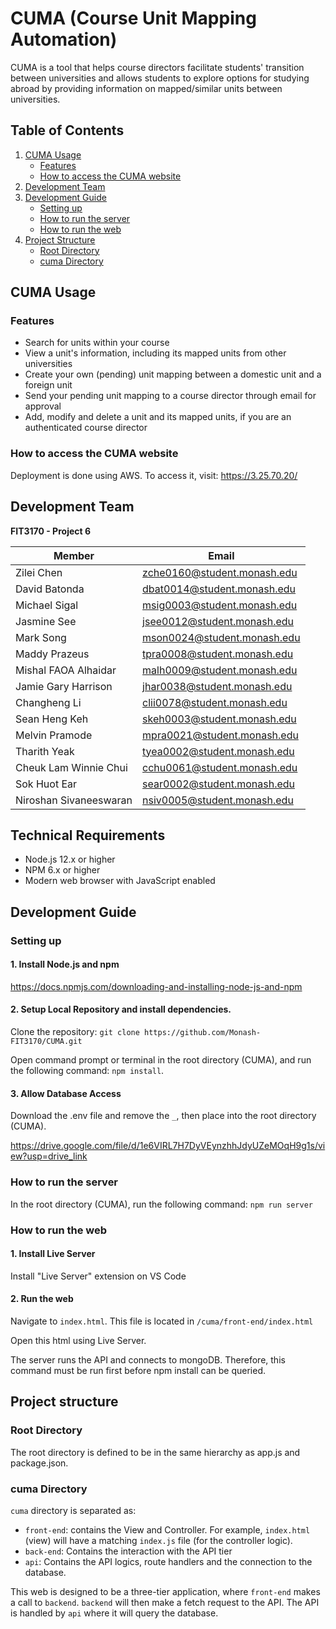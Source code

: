 # CUMA (Course Unit Mapping Automation)

CUMA is a tool that helps course directors facilitate students' transition between universities and allows students to explore options for studying abroad by providing information on mapped/similar units between universities.



## Table of Contents

1. [CUMA Usage](#cuma-usage)
    - [Features](#features)
    - [How to access the CUMA website](#how-to-access-the-cuma-website)
2. [Development Team](#development-team)
3. [Development Guide](#development-guide)
    - [Setting up](#setting-up)
    - [How to run the server](#how-to-run-the-server)
    - [How to run the web](#how-to-run-the-web)
4. [Project Structure](#project-structure)
    - [Root Directory](#root-directory)
    - [cuma Directory](#cuma-directory)



## CUMA Usage

### Features
- Search for units within your course
- View a unit's information, including its mapped units from other universities
- Create your own (pending) unit mapping between a domestic unit and a foreign unit
- Send your pending unit mapping to a course director through email for approval
- Add, modify and delete a unit and its mapped units, if you are an authenticated course director


### How to access the CUMA website

Deployment is done using AWS. To access it, visit: https://3.25.70.20/



## Development Team

**FIT3170 - Project 6**

| Member                 | Email                       |
| ---------------------- | --------------------------- |
| Zilei Chen             | zche0160@student.monash.edu |
| David Batonda          | dbat0014@student.monash.edu |
| Michael Sigal          | msig0003@student.monash.edu |
| Jasmine See            | jsee0012@student.monash.edu |
| Mark Song              | mson0024@student.monash.edu |
| Maddy Prazeus          | tpra0008@student.monash.edu |
| Mishal FAOA Alhaidar   | malh0009@student.monash.edu |
| Jamie Gary Harrison    | jhar0038@student.monash.edu |
| Changheng Li           | clii0078@student.monash.edu |
| Sean Heng Keh          | skeh0003@student.monash.edu |
| Melvin Pramode         | mpra0021@student.monash.edu |
| Tharith Yeak           | tyea0002@student.monash.edu |
| Cheuk Lam Winnie Chui  | cchu0061@student.monash.edu |
| Sok Huot Ear           | sear0002@student.monash.edu |
| Niroshan Sivaneeswaran | nsiv0005@student.monash.edu |


## Technical Requirements

- Node.js 12.x or higher
- NPM 6.x or higher
- Modern web browser with JavaScript enabled

## Development Guide

### Setting up

#### 1. Install Node.js and npm

https://docs.npmjs.com/downloading-and-installing-node-js-and-npm

#### 2. Setup Local Repository and install dependencies.

Clone the repository: `git clone https://github.com/Monash-FIT3170/CUMA.git`

Open command prompt or terminal in the root directory (CUMA), and run the following command: `npm install`.

#### 3. Allow Database Access

Download the .env file and remove the `_`, then place into the root directory (CUMA).

https://drive.google.com/file/d/1e6VIRL7H7DyVEynzhhJdyUZeMOqH9g1s/view?usp=drive_link


### How to run the server

In the root directory (CUMA), run the following command: `npm run server`


### How to run the web

#### 1. Install Live Server

Install "Live Server" extension on VS Code

#### 2. Run the web

Navigate to `index.html`.
This file is located in `/cuma/front-end/index.html`

Open this html using Live Server.

The server runs the API and connects to mongoDB. Therefore, this command must be run first
before npm install can be queried.



## Project structure


### Root Directory

The root directory is defined to be in the same hierarchy as app.js and package.json.


### cuma Directory

`cuma` directory is separated as:

- `front-end`: contains the View and Controller. For example, `index.html` (view) will have a matching `index.js` file (for the controller logic).
- `back-end`: Contains the interaction with the API tier
- `api`: Contains the API logics, route handlers and the connection to the database.

This web is designed to be a three-tier application, where `front-end` makes a call to `backend`. `backend` will then make a fetch request to the API. The API is handled by `api` where it will query the database.
